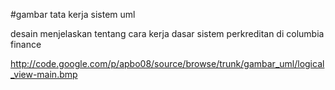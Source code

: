 #gambar tata kerja sistem uml


desain menjelaskan tentang cara kerja dasar sistem perkreditan di columbia finance


http://code.google.com/p/apbo08/source/browse/trunk/gambar_uml/logical_view-main.bmp